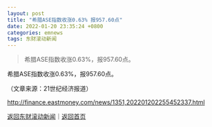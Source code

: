 ```yaml
---
layout: post
title: "希腊ASE指数收涨0.63% 报957.60点"
date: 2022-01-20 23:35:24 +0800
categories: emnews
tags: 东财滚动新闻
---
```

> 希腊ASE指数收涨0.63%，报957.60点。

<p>希腊ASE指数收涨0.63%，报957.60点。</p><p class="em_media">（文章来源：21世纪经济报道）</p>

<http://finance.eastmoney.com/news/1351,202201202255452337.html>

[返回东财滚动新闻](//finews.withounder.com/emnews/)｜[返回首页](//finews.withounder.com/)